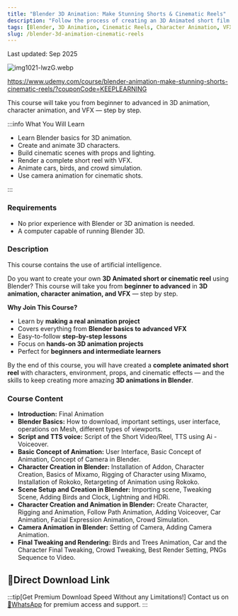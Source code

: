 ```yaml
---
title: "Blender 3D Animation: Make Stunning Shorts & Cinematic Reels"
description: "Follow the process of creating an 3D Animated short film from start to finish."
tags: [Blender, 3D Animation, Cinematic Reels, Character Animation, VFX]
slug: /blender-3d-animation-cinematic-reels
---
```


Last updated: Sep 2025

![img1021-lwzG.webp](https://list.ucards.store/d/img/img1021-lwzG.webp)

https://www.udemy.com/course/blender-animation-make-stunning-shorts-cinematic-reels/?couponCode=KEEPLEARNING

This course will take you from beginner to advanced in 3D animation, character animation, and VFX — step by step.

:::info What You Will Learn

-   Learn Blender basics for 3D animation.
-   Create and animate 3D characters.
-   Build cinematic scenes with props and lighting.
-   Render a complete short reel with VFX.
-   Animate cars, birds, and crowd simulation.
-   Use camera animation for cinematic shots.

:::

### Requirements

-   No prior experience with Blender or 3D animation is needed.
-   A computer capable of running Blender 3D.

### Description

This course contains the use of artificial intelligence.

Do you want to create your own **3D Animated short or cinematic reel** using Blender?
This course will take you from **beginner to advanced** in **3D animation, character animation, and VFX** — step by step.

**Why Join This Course?**

-   Learn by **making a real animation project**
-   Covers everything from **Blender basics to advanced VFX**
-   Easy-to-follow **step-by-step lessons**
-   Focus on **hands-on 3D animation projects**
-   Perfect for **beginners and intermediate learners**

By the end of this course, you will have created a **complete animated short reel** with characters, environment, props, and cinematic effects — and the skills to keep creating more amazing **3D animations in Blender**.

### Course Content

-   **Introduction:** Final Animation
-   **Blender Basics:** How to download, important settings, user interface, operations on Mesh, different types of viewports.
-   **Script and TTS voice:** Script of the Short Video/Reel, TTS using Ai - Voiceover.
-   **Basic Concept of Animation:** User Interface, Basic Concept of Animation, Concept of Camera in Blender.
-   **Character Creation in Blender:** Installation of Addon, Character Creation, Basics of Mixamo, Rigging of Character using Mixamo, Installation of Rokoko, Retargeting of Animation using Rokoko.
-   **Scene Setup and Creation in Blender:** Importing scene, Tweaking Scene, Adding Birds and Clock, Lightning and HDRi.
-   **Character Creation and Animation in Blender:** Create Character, Rigging and Animation, Follow Path Animation, Adding Voiceover, Car Animation, Facial Expression Animation, Crowd Simulation.
-   **Camera Animation in Blender:** Setting of Camera, Adding Camera Animation.
-   **Final Tweaking and Rendering:** Birds and Trees Animation, Car and the Character Final Tweaking, Crowd Tweaking, Best Render Setting, PNGs Sequence to Video.

## 🚀Direct Download Link
:::tip[Get Premium Download Speed Without any Limitations!]
Contact us on [💬WhatsApp](https://wa.me/+8613237610083) for premium  access and support.
:::
